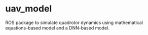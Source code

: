 # uav_model
ROS package to simulate quadrotor dynamics using mathematical equations-based model and a DNN-based model.
